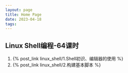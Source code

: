 ```yaml
---
layout: page
title: Home Page
date: 2023-04-18
tags: 
---
```


## Linux Shell编程-64课时

1. {% post_link linux_shell/1.Shell初识、编辑器的使用 %}  
1. {% post_link linux_shell/2.构建基本脚本 %}
